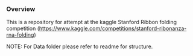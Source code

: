 ### Overview

This is a repository for attempt at the kaggle Stanford Ribbon folding competition (https://www.kaggle.com/competitions/stanford-ribonanza-rna-folding)

NOTE: For Data folder please refer to readme for structure.
